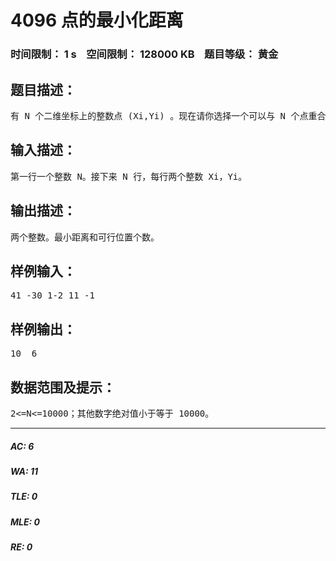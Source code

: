 # 4096 点的最小化距离   
### 时间限制： 1 s&nbsp;&nbsp;&nbsp;&nbsp;空间限制： 128000 KB&nbsp;&nbsp;&nbsp;&nbsp;题目等级： 黄金  
## 题目描述：  

<pre>
有 N 个二维坐标上的整数点 (Xi,Yi) 。现在请你选择一个可以与 N 个点重合的整数点 (X,Y) 到 N 个点距离总和最小。
</pre>
  
  
## 输入描述：  

<pre>
第一行一个整数 N。接下来 N 行，每行两个整数 Xi，Yi。
</pre>
  
  
## 输出描述：  

<pre>
两个整数。最小距离和可行位置个数。
</pre>
  
  
## 样例输入：  

<pre>
41 -30 1-2 11 -1
</pre>
  
  
## 样例输出：  

<pre>
10  6
</pre>
  
  
## 数据范围及提示：  

<pre>
2<=N<=10000；其他数字绝对值小于等于 10000。
</pre>
  
  
***  

##### AC: 6  
##### WA: 11  
##### TLE: 0  
##### MLE: 0  
##### RE: 0  
